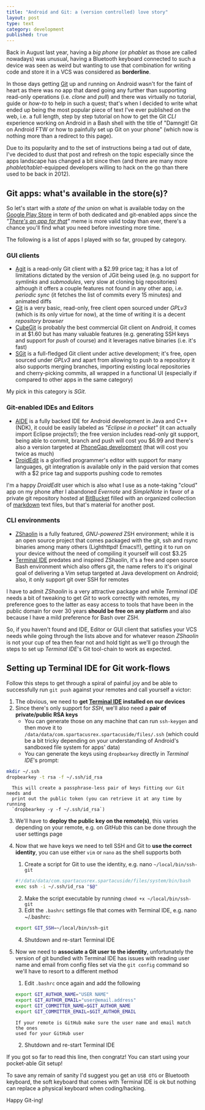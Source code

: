 ```yaml
---
title: "Android and Git: a (version controlled) love story"
layout: post
type: text
category: development
published: true
---
```

Back in August last year, having a _big phone_ (or _phablet_ as those are called
nowadays) was unusual, having a Bluetooth keyboard connected to such
a device was seen as weird but wanting to use that combination for writing code
and store it in a VCS was considered as **borderline**.

In those days getting [Git] up and running on Android wasn't for the faint of
heart as there was no app that dared going any further than supporting read-only
operations (i.e. _clone_ and _pull_) and there was virtually no tutorial, guide
or _how-to_ to help in such a quest; that's when I decided to write what ended
up being the most popular piece of text I've ever published on the web, i.e. a
full length, step by step tutorial on how to get the Git _CLI_ experience
working on Android in a Bash shell with the title of "Damngit! Git on Android
FTW or how to painfully set up Git on your phone" (which now is nothing more
than a redirect to this page).

Due to its popularity and to the set of instructions being a tad out of date,
I've decided to dust that post and refresh on the topic especially since the
apps landscape has changed a bit since then (and there are many more
_phablet/tablet_-equipped developers willing to hack on the go than there used
to be back in 2012).


Git apps: what's available in the store(s)?
-------------------------------------------

So let's start with a _state of the union_ on what is available today on the
[Google Play Store] in term of both dedicated and git-enabled apps since the
_"[There's an app for that](appft)"_ meme is more valid today than ever,
there's a chance you'll find what you need before investing more time.

The following is a list of apps I played with so far, grouped by category.

### GUI clients ###

- [Agit] is a read-only Git client with a $2.99 price tag; it has a lot of
  limitations dictated by the version of JGit being used (e.g. no support for
  _symlinks_ and _submodules_, very slow at cloning big repositories) although
  it offers a couple features not found in any other app, i.e. _periodic sync_
  (it fetches the list of commits every 15 minutes) and animated diffs
- [Git](git.android) is a very basic, read-only, free client open sourced under
  _GPLv3_ (which is its only virtue for now), at the time of writing it is a
  decent _repository browser_
- [CubeGit] is probably the best commercial Git client on Android, it comes in
  at $1.60 but has many valuable features (e.g. generating SSH keys and support
  for _push_ of course) and it leverages native binaries (i.e. it's fast)
- [SGit] is a full-fledged Git client under active development; it's free,
  open sourced under _GPLv3_ and apart from allowing to push to a repository it
  also supports merging branches, importing existing local repositories and
  cherry-picking commits, all wrapped in a functional UI (especially if compared
  to other apps in the same category)

My pick in this category is _SGit_.

### Git-enabled IDEs and Editors ###

- [AIDE] is a fully backed IDE for Android development in Java and C++ (NDK),
  it could be easily labeled as _"Eclipse in a pocket"_ (it can actually import
  Eclipse projects!); the free version includes read-only git support, being
  able to commit, branch and push will cost you $6.99 and there's also a version
  targeted at [PhoneGap development] \(that will cost you twice as much\)
- [DroidEdit] is a glorified programmer's editor with support for many languages,
  git integration is available only in the paid version that comes with a $2
  price tag and supports pushing code to remotes

I'm a happy _DroidEdit_ user which is also what I use as a note-taking "cloud" app
on my phone after I abandoned _Evernote_ and _SimpleNote_ in favor of a private
git repository hosted at [BitBucket] filled with an organized collection of
[markdown] text files, but that's material for another post.

### CLI environments ###

- [ZShaolin] is a fully featured, _GNU-powered_ ZSH environment; while it is an
  open source project that comes packaged with the git, ssh and rsync binaries
  among many others (Lighthttpd! Emacs!!), getting it to run on your device
  without the need of compiling it yourself will cost $3.25
- [Terminal IDE] predates and inspired ZShaolin, it's a free and open source
  Bash environment which also offers git, the name refers to it's original goal
  of delivering a Vim setup targeted at Java development on Android; also, it
  only support git over SSH for remotes

I have to admit _ZShaolin_ is a very attractive package and while _Terminal IDE_
needs a bit of tweaking to get _Git_ to work correctly with remotes, my
preference goes to the latter as easy access to tools that have been in the
public domain for over 30 years **should be free on any platform** and also
because I have a mild preference for Bash over ZSH.

So, if you haven't found and IDE, Editor or GUI client that satisfies your VCS
needs while going through the lists above and for whatever reason _ZShaolin_ is
not your cup of tea then fear not and hold tight as we'll go through the steps
to set up _Terminal IDE_'s Git tool-chain to work as expected.

Setting up Terminal IDE for Git work-flows
------------------------------------------

Follow this steps to get through a spiral of painful joy and be able to
successfully run `git push` against your remotes and call yourself a victor:

1. The obvious, we need to **get [Terminal IDE] installed on our devices**
2. Since there's only support for _SSH_, we'll also need a
   **pair of private/public RSA keys**
    - You can generate those on any machine that can run `ssh-keygen` and then
      move it to `/data/data/com.spartacusrex.spartacuside/files/.ssh` (which
      could be a bit tricky depending on your understanding of Android's
      sandboxed file system for apps' data)
    - You can generate the keys using `dropbearkey` directly in _Terminal IDE_'s
      prompt:
```bash
mkdir ~/.ssh
dropbearkey -t rsa -f ~/.ssh/id_rsa
```
      This will create a passphrase-less pair of keys fitting our Git needs and
      print out the public token (you can retrieve it at any time by running
      `dropbearkey -y -f ~/.ssh/id_rsa`)
3. We'll have to **deploy the public key on the remote(s)**, this varies
   depending on your remote, e.g. on _GitHub_ this can be done through the user
   settings page
4. Now that we have keys we need to tell SSH and Git to
   **use the correct identity**, you can use either `vim` or `nano` as the shell
   supports both

    1. Create a script for Git to use the identity, e.g. nano `~/local/bin/ssh-git`
    ```bash
    #!/data/data/com.spartacusrex.spartacuside/files/system/bin/bash
    exec ssh -i ~/.ssh/id_rsa "$@"
    ```
    2. Make the script executable by running `chmod +x ~/local/bin/ssh-git`
    3. Edit the `.bashrc` settings file that comes with Terminal IDE, e.g. nano ~/.bashrc:
    ```bash
    export GIT_SSH=~/local/bin/ssh-git
    ```
    4. Shutdown and re-start Terminal IDE
5. Now we need to **associate a Git user to the identity**, unfortunately the
   version of git bundled with Terminal IDE has issues with reading user name
   and email from config files set via the `git config` command so we'll have to
   resort to a different method

    1. Edit `.bashrc` once again and add the following
    ```bash
    export GIT_AUTHOR_NAME="USER NAME"
    export GIT_AUTHOR_EMAIL="user@email.address"
    export GIT_COMMITTER_NAME=$GIT_AUTHOR_NAME
    export GIT_COMMITTER_EMAIL=$GIT_AUTHOR_EMAIL
    ```
       If your remote is GitHub make sure the user name and email match the ones
       used for your GitHub user
    2. Shutdown and re-start Terminal IDE

If you got so far to read this line, then congratz! You can start using your
pocket-able Git setup!

To save any remain of sanity I'd suggest you get an `USB OTG` or Bluetooth
keyboard, the soft keyboard that comes with Terminal IDE is ok but nothing can
replace a physical keyboard when coding/hacking.

Happy Git-ing!


[aide]: https://play.google.com/store/apps/details?id=com.aide.ui
[agit]: https://play.google.com/store/apps/details?id=com.madgag.agit
[appft]: http://appft.com/
[bitbucket]: https://bitbucket.org/
[cubegit]: https://play.google.com/store/apps/details?id=de.f0i.cube.git
[droidedit]: https://play.google.com/store/apps/details?id=com.aor.droidedit
[git]: http://git-scm.com
[git.android]: https://play.google.com/store/apps/details?id=com.romanenco.gitt
[google play store]: http://play.google.com
[jgit]: http://www.eclipse.org/jgit/
[markdown]: http://daringfireball.net/projects/markdown/
[phonegap development]: https://play.google.com/store/apps/details?id=com.aide.phonegap
[sgit]: https://play.google.com/store/apps/details?id=me.sheimi.sgit
[terminal ide]: https://play.google.com/store/apps/details?id=com.spartacusrex.spartacuside
[zshaolin]: https://play.google.com/store/apps/details?id=org.dyne.zshaolin
